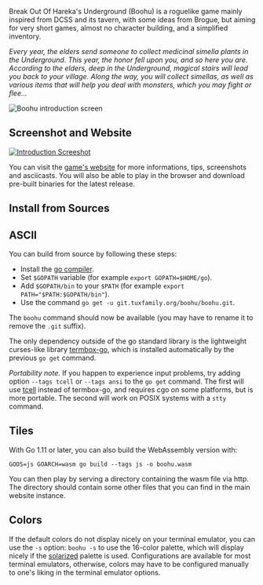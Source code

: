 Break Out Of Hareka's Underground (Boohu) is a roguelike game mainly inspired from DCSS and its tavern, with some ideas from Brogue, but aiming for very short games, almost no character building, and a simplified inventory.

*Every year, the elders send someone to collect medicinal simella plants in the
Underground.  This year, the honor fell upon you, and so here you are.
According to the elders, deep in the Underground, magical stairs will lead you
back to your village.  Along the way, you will collect simellas, as well as
various items that will help you deal with monsters, which you may
fight or flee...*

![Boohu introduction screen](https://download.tuxfamily.org/boohu/intro-screen-tiles.png)

Screenshot and Website
----------------------

[![Introduction Screeshot](https://download.tuxfamily.org/boohu/screenshot.png)](https://download.tuxfamily.org/boohu/index.html)

You can visit the [game's
website](https://download.tuxfamily.org/boohu/index.html)
for more informations, tips, screenshots and asciicasts. You will also be able
to play in the browser and download pre-built binaries for the latest release.

Install from Sources
--------------------

## ASCII

You can build from source by following these steps:

+ Install the [go compiler](https://golang.org/).
+ Set `$GOPATH` variable (for example `export GOPATH=$HOME/go`).
+ Add `$GOPATH/bin` to your `$PATH` (for example `export PATH="$PATH:$GOPATH/bin"`).
+ Use the command `go get -u git.tuxfamily.org/boohu/boohu.git`.
  
The `boohu` command should now be available (you may have to rename it to
remove the `.git` suffix).

The only dependency outside of the go standard library is the lightweight
curses-like library [termbox-go](https://github.com/nsf/termbox-go), which is
installed automatically by the previous `go get` command.

*Portability note.* If you happen to experience input problems, try adding
option `--tags tcell` or `--tags ansi` to the `go get` command. The first will use
[tcell](https://github.com/gdamore/tcell) instead of termbox-go, and requires
cgo on some platforms, but is more portable. The second will work on POSIX
systems with a `stty` command.

## Tiles

With Go 1.11 or later, you can also build the WebAssembly version with:

    GOOS=js GOARCH=wasm go build --tags js -o boohu.wasm

You can then play by serving a directory containing the wasm file via http. The
directory should contain some other files that you can find in the main
website instance.

Colors
------

If the default colors do not display nicely on your terminal emulator, you can
use the `-s` option: `boohu -s` to use the 16-color palette, which
will display nicely if the [solarized](http://ethanschoonover.com/solarized)
palette is used. Configurations are available for most terminal emulators, otherwise, colors may have to be configured manually to one's liking in
the terminal emulator options.
